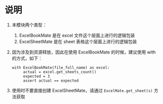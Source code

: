 # 说明

1. 本模块两个类型：
   1. ExcelBookMate 是在 excel 文件这个层面上进行的逻辑包装
   2. ExcelSheetMate 是在 sheet 表格这个层面上进行的逻辑包装

2. 因为涉及到资源释放，因此在使用 ExcelBookMate 的时候，建议使用 with 的方式，如下：
   ```
   with ExcelBookMate(file_full_name) as excel:
        actual = excel.get_sheets_count()
        expected = 3
        assert actual == expected
   ```
3. 使用时不要直接创建 ExcelSheetMate，请通过 `ExcelMate.get_sheet(s)` 方法获取


